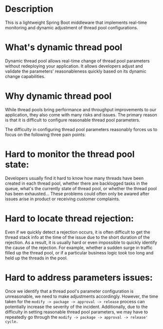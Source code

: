 # Description
This is a lightweight Spring Boot middleware that implements real-time monitoring and dynamic adjustment of thread pool configurations.
# What's dynamic thread pool
Dynamic thread pool allows real-time change of thread pool parameters without redeploying your application. It allows developers adjust and validate the parameters' reasonableness quickly based on its dynamic change capabilities.
# Why dynamic thread pool
While thread pools bring performance and throughput improvements to our application, they also come with many risks and issues. The primary reason is that it is difficult to configure reasonable thread pool parameters. 

The difficulty in configuring thread pool parameters reasonably forces us to focus on the following three pain points:
# Hard to monitor the thread pool state: 
Developers usually find it hard to know how many threads have been created in each thread pool, whether there are backlogged tasks in the queue, what's the currently state of thread pool, or whether the thread pool has been exhausted... These problems could often only be awared after issues arise in product or receiving customer complaints.
# Hard to locate thread rejection: 
Even if we quickly detect a rejection occurs, it is often difficult to get the thread stack info at the time of the issue due to the short duration of the rejection. As a result, it is usually hard or even impossible to quickly identify the cause of the rejection. For example, whether a sudden surge in traffic filled up the thread pool, or if a particular business logic took too long and held up the threads in the pool.
# Hard to address parameters issues: 
Once we identify that a thread pool's parameter configuration is unreasonable, we need to make adjustments accordingly. However, the time taken for the `modify -> package -> approval -> release` process can potentially increase the severity of the incident. Additionally, due to the difficulty in setting reasonable thread pool parameters, we may have to repeatedly go through the `modify -> package -> approval -> release' cycle.`
